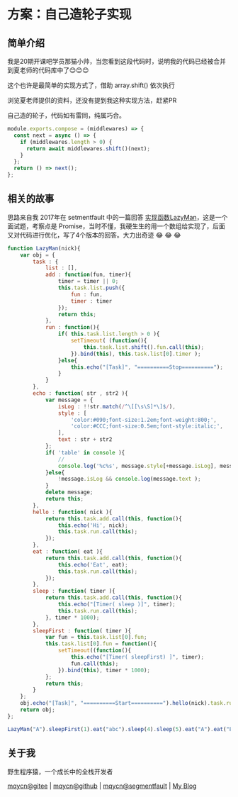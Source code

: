 # 方案：自己造轮子实现



## 简单介绍

我是20期开课吧学员那猫小帅，当您看到这段代码时，说明我的代码已经被合并到夏老师的代码库中了😊😊😊

这个也许是最简单的实现方式了，借助 array.shift() 依次执行

浏览夏老师提供的资料，还没有提到我这种实现方法，赶紧PR

自己造的轮子，代码如有雷同，纯属巧合。

```javascript
module.exports.compose = (middlewares) => {
  const next = async () => {
    if (middlewares.length > 0) {
      return await middlewares.shift()(next);
    }
  };
  return () => next();
};
```



## 相关的故事

思路来自我 2017年在 setmentfault 中的一篇回答 [实现函数LazyMan](https://segmentfault.com/q/1010000008745355/a-1020000008745918)，这是一个面试题，考察点是 Promise，当时不懂，我硬生生的用一个数组给实现了，后面又对代码进行优化，写了4个版本的回答。大力出奇迹 😂 😂 😂

```javascript
function LazyMan(nick){
    var obj = {
        task : {
            list : [],
            add : function(fun, timer){
                timer = timer || 0;
                this.task.list.push({
                    fun : fun,
                    timer : timer
                });
                return this;
            },
            run : function(){
                if( this.task.list.length > 0 ){
                    setTimeout( (function(){
                        this.task.list.shift().fun.call(this);
                    }).bind(this), this.task.list[0].timer );
                }else{
                    this.echo("[Task]", "==========Stop==========");
                }
            }
        },
        echo : function( str , str2 ){
            var message = {
                isLog : !!str.match(/^\[[\s\S]*\]$/),
                style : [
                    'color:#090;font-size:1.2em;font-weight:800;',
                    'color:#CCC;font-size:0.5em;font-style:italic;',
                ],
                text : str + str2
            };
            if( 'table' in console ){
                //
                console.log('%c%s', message.style[+message.isLog], message.text );
            }else{
                !message.isLog && console.log(message.text );
            }
            delete message;
            return this;
        },
        hello : function( nick ){
            return this.task.add.call(this, function(){
                this.echo('Hi', nick);
                this.task.run.call(this);
            });
        },
        eat : function( eat ){
            return this.task.add.call(this, function(){
                this.echo('Eat', eat);
                this.task.run.call(this);
            });
        },
        sleep : function( timer ){
            return this.task.add.call(this, function(){
                this.echo("[Timer( sleep )]", timer);
                this.task.run.call(this);
            }, timer * 1000);
        },
        sleepFirst : function( timer ){
            var fun = this.task.list[0].fun;
            this.task.list[0].fun = function(){
                setTimeout((function(){
                    this.echo("[Timer( sleepFirst) ]", timer);
                    fun.call(this);
                }).bind(this), timer * 1000);
            };
            return this;
        }
    };
    obj.echo("[Task]", "==========Start==========").hello(nick).task.run.call(obj);
    return obj;
};

LazyMan("A").sleepFirst(1).eat("abc").sleep(4).sleep(5).eat("A").eat("B").eat("C")
```



## 关于我

野生程序猿，一个成长中的全栈开发者

[mqycn@gitee](https://gitee.com/mqycn) | [mqycn@github](https://github.com/mqycn) | [mqycn@segmentfault](https://segmentfault.com/u/mqycn) | [My Blog](http://www.miaoqiyuan.cn/)

